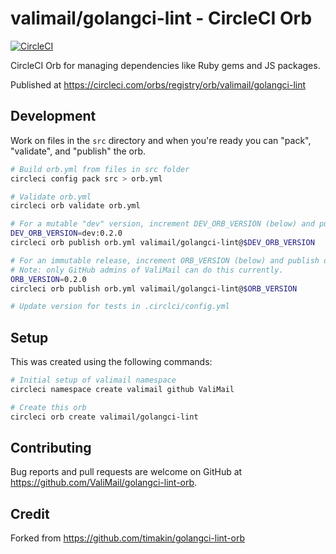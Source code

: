 # valimail/golangci-lint - CircleCI Orb

[![CircleCI](https://circleci.com/gh/ValiMail/golangci-lint-orb.svg?style=svg&circle-token=540455df00def7479a3c81c9ab9ac8ab4f810178)](https://circleci.com/gh/ValiMail/golangci-lint-orb)

CircleCI Orb for managing dependencies like Ruby gems and JS packages.

Published at https://circleci.com/orbs/registry/orb/valimail/golangci-lint

## Development

Work on files in the `src` directory and when you're ready you can "pack",
"validate", and "publish" the orb.

```bash
# Build orb.yml from files in src folder
circleci config pack src > orb.yml

# Validate orb.yml
circleci orb validate orb.yml

# For a mutable "dev" version, increment DEV_ORB_VERSION (below) and publish orb.yml.
DEV_ORB_VERSION=dev:0.2.0
circleci orb publish orb.yml valimail/golangci-lint@$DEV_ORB_VERSION

# For an immutable release, increment ORB_VERSION (below) and publish orb.yml.
# Note: only GitHub admins of ValiMail can do this currently.
ORB_VERSION=0.2.0
circleci orb publish orb.yml valimail/golangci-lint@$ORB_VERSION

# Update version for tests in .circlci/config.yml
```

## Setup

This was created using the following commands:

```bash
# Initial setup of valimail namespace
circleci namespace create valimail github ValiMail

# Create this orb
circleci orb create valimail/golangci-lint
```

## Contributing

Bug reports and pull requests are welcome on GitHub at https://github.com/ValiMail/golangci-lint-orb.

## Credit

Forked from https://github.com/timakin/golangci-lint-orb
